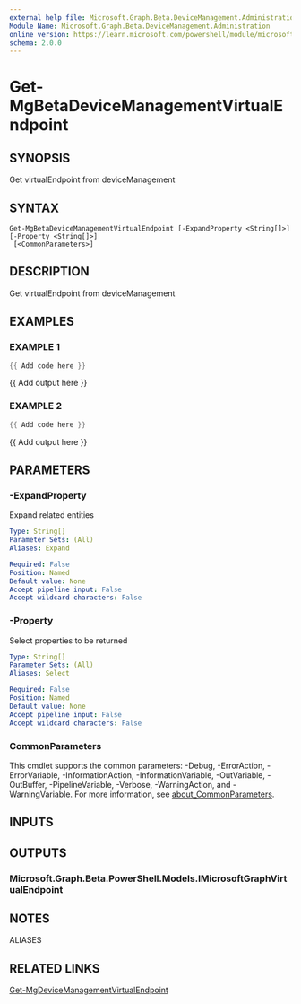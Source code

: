 ```yaml
---
external help file: Microsoft.Graph.Beta.DeviceManagement.Administration-help.xml
Module Name: Microsoft.Graph.Beta.DeviceManagement.Administration
online version: https://learn.microsoft.com/powershell/module/microsoft.graph.beta.devicemanagement.administration/get-mgbetadevicemanagementvirtualendpoint
schema: 2.0.0
---
```


# Get-MgBetaDeviceManagementVirtualEndpoint

## SYNOPSIS
Get virtualEndpoint from deviceManagement

## SYNTAX

```
Get-MgBetaDeviceManagementVirtualEndpoint [-ExpandProperty <String[]>] [-Property <String[]>]
 [<CommonParameters>]
```

## DESCRIPTION
Get virtualEndpoint from deviceManagement

## EXAMPLES

### EXAMPLE 1
```powershell
{{ Add code here }}
```

{{ Add output here }}

### EXAMPLE 2
```powershell
{{ Add code here }}
```

{{ Add output here }}

## PARAMETERS

### -ExpandProperty
Expand related entities

```yaml
Type: String[]
Parameter Sets: (All)
Aliases: Expand

Required: False
Position: Named
Default value: None
Accept pipeline input: False
Accept wildcard characters: False
```

### -Property
Select properties to be returned

```yaml
Type: String[]
Parameter Sets: (All)
Aliases: Select

Required: False
Position: Named
Default value: None
Accept pipeline input: False
Accept wildcard characters: False
```

### CommonParameters
This cmdlet supports the common parameters: -Debug, -ErrorAction, -ErrorVariable, -InformationAction, -InformationVariable, -OutVariable, -OutBuffer, -PipelineVariable, -Verbose, -WarningAction, and -WarningVariable. For more information, see [about_CommonParameters](http://go.microsoft.com/fwlink/?LinkID=113216).

## INPUTS

## OUTPUTS

### Microsoft.Graph.Beta.PowerShell.Models.IMicrosoftGraphVirtualEndpoint
## NOTES

ALIASES

## RELATED LINKS
[Get-MgDeviceManagementVirtualEndpoint](/powershell/module/Microsoft.Graph.DeviceManagement.Administration/Get-MgDeviceManagementVirtualEndpoint?view=graph-powershell-v1.0)
